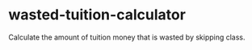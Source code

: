 # wasted-tuition-calculator
Calculate the amount of tuition money that is wasted by skipping class.
